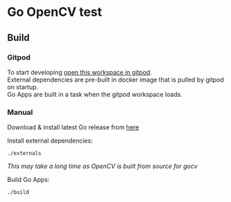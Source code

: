 # Go OpenCV test

## Build
### Gitpod
To start developing [open this workspace in gitpod](gitpod.io/#https://github.com/benknight135/gocv-test.git).  
External dependencies are pre-built in docker image that is pulled by gitpod on startup.  
Go Apps are built in a task when the gitpod workspace loads.  

### Manual
Download & install latest Go release from [here](https://go.dev/dl/)

Install external dependencies:
```
./externals
```
*This may take a long time as OpenCV is built from source for gocv*

Build Go Apps:
```
./build
```